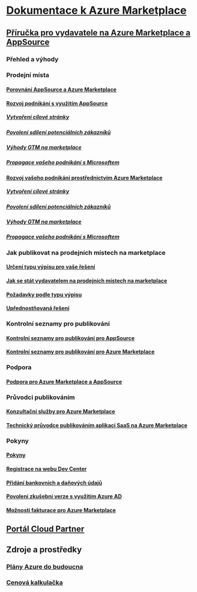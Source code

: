 # [Dokumentace k Azure Marketplace](index.md)  

## [Příručka pro vydavatele na Azure Marketplace a AppSource](./marketplace-publishers-guide.md)  
### Přehled a výhody  
### Prodejní místa  
#### [Porovnání AppSource a Azure Marketplace](./comparing-appsource-azure-marketplace.md)  
#### [Rozvoj podnikání s využitím AppSource](./grow-your-business-with-appsource.md) 
##### [Vytvoření cílové stránky](./build-your-landing-page.md)  
##### [Povolení sdílení potenciálních zákazníků](./enable-lead-sharing.md)  
##### [Výhody GTM na marketplace](./gtm-benefits.md)  
##### [Propagace vašeho podnikání s Microsoftem](./promote-your-business-with-microsoft.md)  
#### [Rozvoj vašeho podnikání prostřednictvím Azure Marketplace](./grow-your-business-with-azure-marketplace.md)  
##### [Vytvoření cílové stránky](./build-your-landing-page.md)  
##### [Povolení sdílení potenciálních zákazníků](./enable-lead-sharing.md)  
##### [Výhody GTM na marketplace](./gtm-benefits.md)  
##### [Propagace vašeho podnikání s Microsoftem](./promote-your-business-with-microsoft.md)  

### Jak publikovat na prodejních místech na marketplace  
#### [Určení typu výpisu pro vaše řešení](./determine-your-listing-type.md)  
#### [Jak se stát vydavatelem na prodejních místech na marketplace](./become-publisher.md)  
#### [Požadavky podle typu výpisu](./listing-type-requirements.md) 
#### [Upřednostňovaná řešení](./preferred-solutions.md) 

### Kontrolní seznamy pro publikování  
#### [Kontrolní seznamy pro publikování pro AppSource](./publishing-checklist-appsource.md)  
#### [Kontrolní seznamy pro publikování pro Azure Marketplace](./publishing-checklist-azure-marketplace.md)  

### Podpora  
#### [Podpora pro Azure Marketplace a AppSource](./support-azure-marketplace.md)  

### Průvodci publikováním  
#### [Konzultační služby pro Azure Marketplace](consulting-services.md)  
#### [Technický průvodce publikováním aplikací SaaS na Azure Marketplace](marketplace-saas-applications-technical-publishing-guide.md) 

### Pokyny  
#### [Pokyny](./guidelines.md)  
#### [Registrace na webu Dev Center](./register-dev-center.md)  
#### [Přidání bankovních a daňových údajů](./add-bank-tax-info.md)  
#### [Povolení zkušební verze s využitím Azure AD](./enable-trial-using-azure-ad.md)  
#### [Možnosti fakturace pro Azure Marketplace](./billing-options-azure-marketplace.md)  

## [Portál Cloud Partner](./cloud-partner-portal/cloud-partner-portal-what-is-the-cloud-partner-portal.md)  

## Zdroje a prostředky  
### [Plány Azure do budoucna](https://azure.microsoft.com/roadmap/)  
### [ Cenová kalkulačka](https://azure.microsoft.com/pricing/calculator/)  
